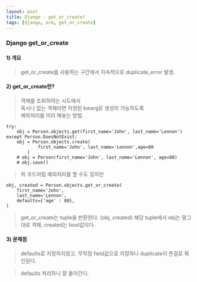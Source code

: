 ```yaml
---
layout: post
title: Django - get_or_create?
tags: [django, orm, get_or_create]
---
```


### Django get_or_create

#### 1) 개요
> get_or_create를 사용하는 구간에서 
지속적으로 duplicate_error 발생.

#### 2) get_or_create란?
> 객체를 조회하려는 시도에서   
혹시나 없는 객체라면 지정된 kwarg로 생성이 가능하도록  
예외처리를 미리 해놓는 방법.

```angular2html
try:
    obj = Person.objects.get(first_name='John', last_name='Lennon')
except Person.DoesNotExist:
    obj = Person.objects.create(
            first_name='John', last_name='Lennon',age=80
        )
    # obj = Person(first_name='John', last_name='Lennon', age=80)
    # obj.save() 
```

> 위 코드처럼 예외처리를 할 수도 있지만

```angular2html
obj, created = Person.objects.get_or_create(
    first_name='John',
    last_name='Lennon',
    defaults={'age' : 80},
)
```

> get_or_create는 tuple을 반환한다. (obj, created)
> 해당 tuple에서 obj는 말그대로 객체, created는 bool값이다.

#### 3) 문제점
> defaults로 지정하지않고, 무작정 field값으로 지정하니 duplicate이 뜬걸로 확인된다.

> defaults 처리하니 잘 돌아간다.
